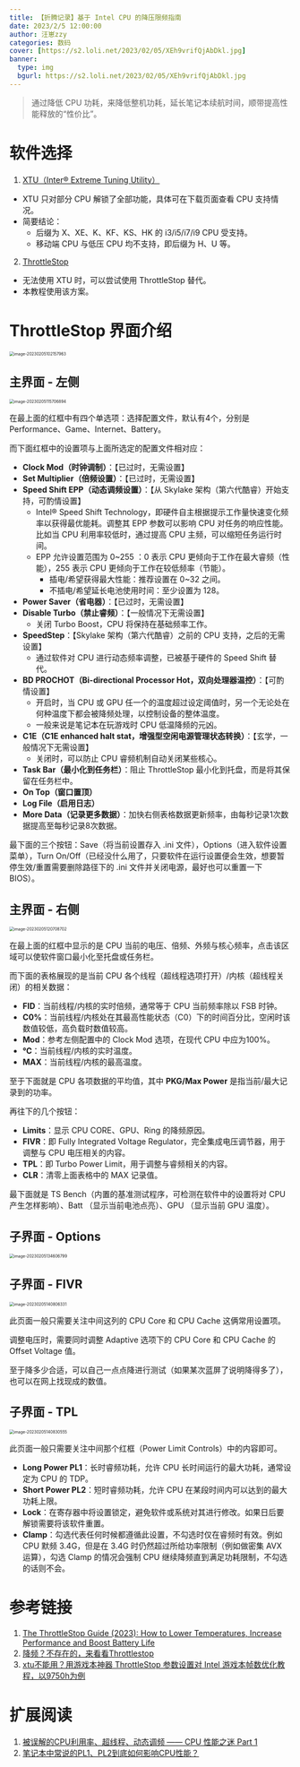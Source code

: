 ```yaml
---
title: 【折腾记录】基于 Intel CPU 的降压限频指南
date: 2023/2/5 12:00:00
author: 汪崽zzy
categories: 数码
cover: [https://s2.loli.net/2023/02/05/XEh9vrifQjAbDkl.jpg]
banner: 
  type: img
  bgurl: https://s2.loli.net/2023/02/05/XEh9vrifQjAbDkl.jpg
---
```


> 通过降低 CPU 功耗，来降低整机功耗，延长笔记本续航时间，顺带提高性能释放的“性价比”。

# 软件选择
1. [XTU（Inter® Extreme Tuning Utility）](https://www.intel.cn/content/www/cn/zh/download/17881/29183/intel-extreme-tuning-utility-intel-xtu.html)

- XTU 只对部分 CPU 解锁了全部功能，具体可在下载页面查看 CPU 支持情况。
- 简要结论：
  - 后缀为 X、XE、K、KF、KS、HK 的 i3/i5/i7/i9 CPU 受支持。
  - 移动端 CPU 与低压 CPU 均不支持，即后缀为 H、U 等。

2. [ThrottleStop](https://www.techpowerup.com/download/techpowerup-throttlestop/)
- 无法使用 XTU 时，可以尝试使用 ThrottleStop 替代。
- 本教程使用该方案。

# ThrottleStop 界面介绍

<img src="https://s2.loli.net/2023/02/05/vK9bLgoy8X37Y2S.png" alt="image-20230205102157963" style="zoom: 50%;" />

## 主界面 - 左侧

<img src="https://s2.loli.net/2023/02/05/DU4ympMhRIFzeTu.png" alt="image-20230205115706894" style="zoom: 50%;" />

在最上面的红框中有四个单选项：选择配置文件，默认有4个，分别是 Performance、Game、Internet、Battery。

而下面红框中的设置项与上面所选定的配置文件相对应：

- **Clock Mod（时钟调制）**：【已过时，无需设置】
- **Set Multiplier（倍频设置）**：【已过时，无需设置】
- **Speed Shift EPP（动态调频设置）**：【从 Skylake 架构（第六代酷睿）开始支持，可酌情设置】
  - Intel® Speed Shift Technology，即硬件自主根据提示工作量快速变化频率以获得最优能耗。调整其 EPP 参数可以影响 CPU 对任务的响应性能。比如当 CPU 利用率较低时，通过提高 CPU 主频，可以缩短任务运行时间。
  - EPP 允许设置范围为 0~255 ：0 表示 CPU 更倾向于工作在最大睿频（性能），255 表示 CPU 更倾向于工作在较低频率（节能）。
    - 插电/希望获得最大性能：推荐设置在 0~32 之间。
    - 不插电/希望延长电池使用时间：至少设置为 128。
- **Power Saver（省电器）**：【已过时，无需设置】
- **Disable Turbo（禁止睿频）**：【一般情况下无需设置】
  - 关闭 Turbo Boost，CPU 将保持在基础频率工作。
- **SpeedStep**：【Skylake 架构（第六代酷睿）之前的 CPU 支持，之后的无需设置】
  - 通过软件对 CPU 进行动态频率调整，已被基于硬件的 Speed Shift 替代。
- **BD PROCHOT（Bi-directional Processor Hot，双向处理器温控）**：【可酌情设置】
  - 开启时，当 CPU 或 GPU 任一个的温度超过设定阈值时，另一个无论处在何种温度下都会被降频处理，以控制设备的整体温度。
  - 一般来说是笔记本在玩游戏时 CPU 低温降频的元凶。
- **C1E（C1E enhanced halt stat，增强型空闲电源管理状态转换）**：【玄学，一般情况下无需设置】
  - 关闭时，可以防止 CPU 睿频机制自动关闭某些核心。
- **Task Bar（最小化到任务栏）**：阻止 ThrottleStop 最小化到托盘，而是将其保留在任务栏中。
- **On Top（窗口置顶）**
- **Log File（启用日志）**
- **More Data（记录更多数据）**：加快右侧表格数据更新频率，由每秒记录1次数据提高至每秒记录8次数据。

最下面的三个按钮：Save（将当前设置存入 .ini 文件），Options（进入软件设置菜单），Turn On/Off（已经没什么用了，只要软件在运行设置便会生效，想要暂停生效/重置需要删除路径下的 .ini 文件并关闭电源，最好也可以重置一下 BIOS）。

## 主界面 - 右侧

<img src="https://s2.loli.net/2023/02/05/cYFMotQ1uWslgJx.png" alt="image-20230205120708702" style="zoom: 50%;" />

在最上面的红框中显示的是 CPU 当前的电压、倍频、外频与核心频率，点击该区域可以使软件窗口最小化至托盘或任务栏。

而下面的表格展现的是当前 CPU 各个线程（超线程选项打开）/内核（超线程关闭）的相关数据：

- **FID**：当前线程/内核的实时倍频，通常等于 CPU 当前频率除以 FSB 时钟。
- **C0%**：当前线程/内核处在其最高性能状态（C0）下的时间百分比，空闲时该数值较低，高负载时数值较高。
- **Mod**：参考左侧配置中的 Clock Mod 选项，在现代 CPU 中应为100%。
- **℃**：当前线程/内核的实时温度。
- **MAX**：当前线程/内核的最高温度。

至于下面就是 CPU 各项数据的平均值，其中 **PKG/Max Power** 是指当前/最大记录到的功率。

再往下的几个按钮：

- **Limits**：显示 CPU CORE、GPU、Ring 的降频原因。
- **FIVR**：即 Fully Integrated Voltage Regulator，完全集成电压调节器，用于调整与 CPU 电压相关的内容。
- **TPL**：即 Turbo Power Limit，用于调整与睿频相关的内容。
- **CLR**：清零上面表格中的 MAX 记录值。

最下面就是 TS Bench（内置的基准测试程序，可检测在软件中的设置将对 CPU 产生怎样影响）、Batt （显示当前电池点亮）、GPU （显示当前 GPU 温度）。

## 子界面 - Options

<img src="https://s2.loli.net/2023/02/05/zXejBl8uPZ13KTv.png" alt="image-20230205134606799" style="zoom: 50%;" />

## 子界面 - FIVR

<img src="https://s2.loli.net/2023/02/05/reWqLvOpo5Unhya.png" alt="image-20230205140806331" style="zoom: 50%;" />

此页面一般只需要关注中间这列的 CPU Core 和 CPU Cache 这俩常用设置项。

调整电压时，需要同时调整 Adaptive 选项下的 CPU Core 和 CPU Cache 的 Offset Voltage 值。

至于降多少合适，可以自己一点点降进行测试（如果某次蓝屏了说明降得多了），也可以在网上找现成的数值。

## 子界面 - TPL

<img src="https://s2.loli.net/2023/02/05/npiA85h3HI1GvUu.png" alt="image-20230205140830555" style="zoom: 50%;" />

此页面一般只需要关注中间那个红框（Power Limit Controls）中的内容即可。

- **Long Power PL1**：长时睿频功耗，允许 CPU 长时间运行的最大功耗，通常设定为 CPU 的 TDP。
- **Short Power PL2**：短时睿频功耗，允许 CPU 在某段时间内可以达到的最大功耗上限。
- **Lock**：在寄存器中将设置锁定，避免软件或系统对其进行修改。如果日后要解锁需要将该软件重置。
- **Clamp**：勾选代表任何时候都遵循此设置，不勾选时仅在睿频时有效。例如 CPU 默频 3.4G，但是在 3.4G 时仍然超过所给功率限制（例如做密集 AVX 运算），勾选 Clamp 的情况会强制 CPU 继续降频直到满足功耗限制，不勾选的话则不会。

# 参考链接

1. [The ThrottleStop Guide (2023): How to Lower Temperatures, Increase Performance and Boost Battery Life](https://www.ultrabookreview.com/31385-the-throttlestop-guide)
2. [降频？不存在的，来看看Throttlestop](https://zhuanlan.zhihu.com/p/415865127)
3. [xtu不能用？用游戏本神器 ThrottleStop 参数设置对 Intel 游戏本帧数优化教程，以9750h为例](https://www.bilibili.com/read/cv12252445)

# 扩展阅读

1. [被误解的CPU利用率、超线程、动态调频 —— CPU 性能之迷 Part 1](https://blog.mygraphql.com/zh/notes/hw/hyper-threading/)
1. [笔记本中常说的PL1、PL2到底如何影响CPU性能？](https://www.expreview.com/71943.html)
